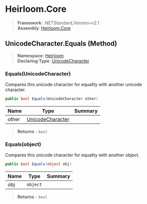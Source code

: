 # Heirloom.Core

> **Framework**: .NETStandard,Version=v2.1  
> **Assembly**: [Heirloom.Core][0]

## UnicodeCharacter.Equals (Method)

> **Namespace**: [Heirloom][0]  
> **Declaring Type**: [UnicodeCharacter][1]

### Equals(UnicodeCharacter)

Compares this unicode character for equality with another unicode character.

```cs
public bool Equals(UnicodeCharacter other)
```

| Name  | Type                  | Summary |
|-------|-----------------------|---------|
| other | [UnicodeCharacter][1] |         |

> **Returns** - `bool`

### Equals(object)

Compares this unicode character for equality with another object.

```cs
public bool Equals(object obj)
```

| Name | Type     | Summary |
|------|----------|---------|
| obj  | `object` |         |

> **Returns** - `bool`

[0]: ../../../Heirloom.Core.md
[1]: ../UnicodeCharacter.md
